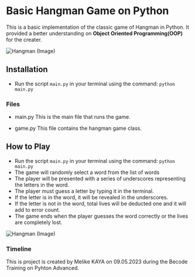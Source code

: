 # Basic Hangman Game on Python

This is a basic implementation of the classic game of Hangman in Python. It provided a better understanding on **Object Oriented Programming(OOP)** for the creater.

![Hangman (Image)](https://github.com/melikkekaya/hangman/blob/main/utils/image2.png?raw=true)
## Installation

- Run the script `main.py` in your terminal using the command: `python main.py`
### Files

- main.py
This is the main file that runs the game.

- game.py
This file contains the hangman game class.
## How to Play

- Run the script `main.py` in your terminal using the command: `python main.py`
- The game will randomly select a word from the list of words
- The player will be presented with a series of underscores representing the letters in the word.
- The player must guess a letter by typing it in the terminal.
- If the letter is in the word, it will be revealed in the underscores.
- If the letter is not in the word, total lives will be deducted one and it will add to error count.
- The game ends when the player guesses the word correctly or the lives are completely lost.

![Hangman (Image)](https://github.com/melikkekaya/hangman/blob/main/utils/image.png?raw=true)

### Timeline

This is project is created by Melike KAYA on 09.05.2023 during the Becode Training on Pyhton Advanced.